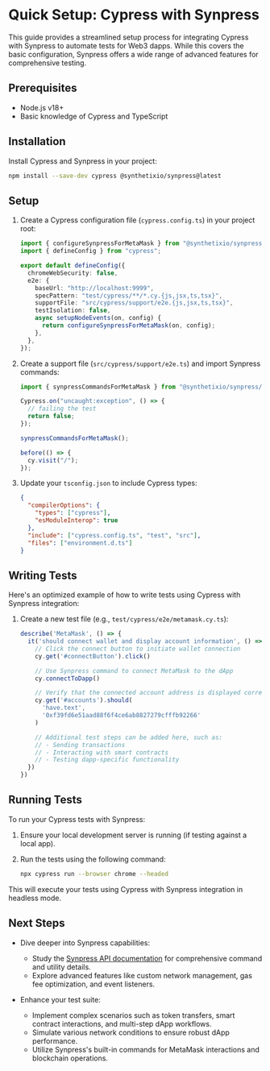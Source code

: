 # Quick Setup: Cypress with Synpress

This guide provides a streamlined setup process for integrating Cypress with Synpress to automate tests for Web3 dapps. While this covers the basic configuration, Synpress offers a wide range of advanced features for comprehensive testing.

## Prerequisites

- Node.js v18+
- Basic knowledge of Cypress and TypeScript

## Installation

Install Cypress and Synpress in your project:

```bash
npm install --save-dev cypress @synthetixio/synpress@latest
```

## Setup

1. Create a Cypress configuration file (`cypress.config.ts`) in your project root:

   ```typescript
   import { configureSynpressForMetaMask } from "@synthetixio/synpress/cypress";
   import { defineConfig } from "cypress";

   export default defineConfig({
     chromeWebSecurity: false,
     e2e: {
       baseUrl: "http://localhost:9999",
       specPattern: "test/cypress/**/*.cy.{js,jsx,ts,tsx}",
       supportFile: "src/cypress/support/e2e.{js,jsx,ts,tsx}",
       testIsolation: false,
       async setupNodeEvents(on, config) {
         return configureSynpressForMetaMask(on, config);
       },
     },
   });
   ```

2. Create a support file (`src/cypress/support/e2e.ts`) and import Synpress commands:

   ```typescript
   import { synpressCommandsForMetaMask } from "@synthetixio/synpress/cypress/support";

   Cypress.on("uncaught:exception", () => {
     // failing the test
     return false;
   });

   synpressCommandsForMetaMask();

   before(() => {
     cy.visit("/");
   });
   ```

3. Update your `tsconfig.json` to include Cypress types:

   ```json
   {
     "compilerOptions": {
       "types": ["cypress"],
       "esModuleInterop": true
     },
     "include": ["cypress.config.ts", "test", "src"],
     "files": ["environment.d.ts"]
   }
   ```

## Writing Tests

Here's an optimized example of how to write tests using Cypress with Synpress integration:

1. Create a new test file (e.g., `test/cypress/e2e/metamask.cy.ts`):

   ```typescript
   describe('MetaMask', () => {
     it('should connect wallet and display account information', () => {
       // Click the connect button to initiate wallet connection
       cy.get('#connectButton').click()

       // Use Synpress command to connect MetaMask to the dApp
       cy.connectToDapp()

       // Verify that the connected account address is displayed correctly
       cy.get('#accounts').should(
         'have.text',
         '0xf39fd6e51aad88f6f4ce6ab8827279cfffb92266'
       )

       // Additional test steps can be added here, such as:
       // - Sending transactions
       // - Interacting with smart contracts
       // - Testing dapp-specific functionality
     })
   })
   ```

## Running Tests

To run your Cypress tests with Synpress:

1. Ensure your local development server is running (if testing against a local app).

2. Run the tests using the following command:

   ```bash
   npx cypress run --browser chrome --headed
   ```

This will execute your tests using Cypress with Synpress integration in headless mode.

## Next Steps

- Dive deeper into Synpress capabilities:

  - Study the [Synpress API documentation](/api/) for comprehensive command and utility details.
  - Explore advanced features like custom network management, gas fee optimization, and event listeners.

- Enhance your test suite:
  - Implement complex scenarios such as token transfers, smart contract interactions, and multi-step dApp workflows.
  - Simulate various network conditions to ensure robust dApp performance.
  - Utilize Synpress's built-in commands for MetaMask interactions and blockchain operations.
